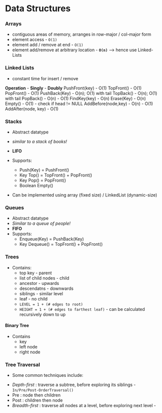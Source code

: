 Data Structures
====================

### Arrays

* contiguous areas of memory, arranges in row-major / col-major form
* element access - `O(1)`
* element add / remove at end - `O(1)`
* element add/remove at arbitrary location - **`O(n)`** --> hence use Linked-Lists

### Linked Lists

* constant time for insert / remove

**Operation**	- **Singly**		-	**Doubly**
PushFront(key)	- O(1)
TopFront()	- O(1)
PopFront()	- O(1)
PushBack(Key)	- O(n); O(1) with tail
TopBack()	- O(n); O(1) with tail
PopBack()	- O(n)			-	O(1)
FindKey(key)	- O(n)
Erase(Key)	- O(n)
Empty()		- O(1) - check if head != NULL
AddBefore(node,key) - O(n)		-	O(1)
AddAfter(node, key) - O(1)

### Stacks

* Abstract datatype
* *similar to a stack of books!*
* **LIFO**
* Supports:
	- Push(Key) = PushFront()
	- Key Top() = TopFront() + PopFront()
	- Key Pop() = PopFront()
	- Boolean Empty()

* Can be implemented using array (fixed size) / LinkedList (dynamic-size)

### Queues

* Abstract datatype
* *Similar to a queue of people!*
* **FIFO**
* Supports:
	- Enqueue(Key) = PushBack(Key)
	- Key Dequeue() = TopFront() + PopFront()

### Trees

* Contains:
	- top key - parent
	- list of child nodes - child
	- ancestor - upwards
	- descendatns - downwards
	- siblings - similar level
	- leaf - no child
	- `LEVEL = 1 + (# edges to root)`
	- `HEIGHT = 1 + (# edges to farthest leaf)` - can be calculated 
	   recursively down to up

#### Binary Tree

* Contains
	- key
	- left node
	- right node

### Tree Traversal

* Some common techniques include:
- *Depth-first* : traverse a subtree, before exploring its siblings - `In/Pre/Post-OrderTraversal()`
- Pre : node then children
- Post : children then node
- *Breadth-first* : traverse all nodes at a level, before exploring next level - 

